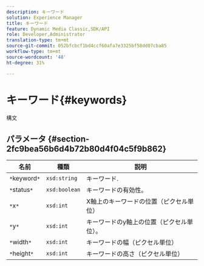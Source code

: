 ```yaml
---
description: キーワード
solution: Experience Manager
title: キーワード
feature: Dynamic Media Classic,SDK/API
role: Developer,Administrator
translation-type: tm+mt
source-git-commit: 052bfcbcf1bd4ccf60afa7e3325bf58dd07cba85
workflow-type: tm+mt
source-wordcount: '48'
ht-degree: 31%

---
```



# キーワード{#keywords}

構文

## パラメータ {#section-2fc9bea56b6d4b72b80d4f04c5f9b862}

| 名前 | 種類 | 説明 |
|---|---|---|
| `*`keyword`*` | `xsd:string` | キーワード. |
| `*`status`*` | `xsd:boolean` | キーワードの有効性。 |
| `*`x`*` | `xsd:int` | X軸上のキーワードの位置（ピクセル単位） |
| `*`y`*` | `xsd:int` | キーワードのy軸上の位置（ピクセル単位）。 |
| `*`width`*` | `xsd:int` | キーワードの幅（ピクセル単位） |
| `*`height`*` | `xsd:int` | キーワードの高さ（ピクセル単位） |


